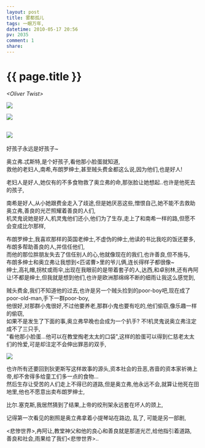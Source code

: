 ```yaml
---
layout: post
title: 雾都孤儿
tags: 一眼万年,
datetime: 2010-05-17 20:56
pv: 2035
comment: 1
share: 
---
```


{{ page.title }}
================

 <p><em>&lt;Oliver Twist&gt;</em></p><p><em><img small="0" src="http://hiphotos.baidu.com/hueidou163/pic/item/a6aa9efc07e358c7fd037f44.jpg" /><br /></em></p><p> </p><p><em><img small="0" src="http://hiphotos.baidu.com/hueidou163/pic/item/d68526cf81aa0407f9dc6104.jpg" /><br /><br /></em></p><p><em><img small="0" src="http://hiphotos.baidu.com/hueidou163/pic/item/74d85a33c33470c21b4cff07.jpg" /><br /><br /></em>好孩子永远是好孩子~</p><p>奥立弗.忒斯特,是个好孩子,看他那小脸蛋就知道,<br />救他的老妇人,南希,布朗罗绅士,甚至贼头费金都这么说,因为他们,也是好人!</p><p>老妇人是好人,她仅有的不多食物救了奥立弗的命,那张脸让她想起..也许是他死去的孩子,</p><p>南希是好人,从小她跟费金走入了歧途,但是她厌恶这些,憎恨自己,她不能不去救助奥立弗,善良的光芒照耀着善良的人们,<br />机灵鬼说她是好人,机灵鬼他们还小,他们为了生存,走上了和南希一样的路,但愿不会变成比尔那样,</p><p>布朗罗绅士,我喜欢那样的英国老绅士,不虚伪的绅士,他读的书比我吃的饭还要多,布朗多帮助善良的人,并信任他们,<br />而他的那位胖朋友失去了信任别人的心,他就像现在的我们,也许善良,但不施与,<br />布朗多绅士和奥立弗让我想到&lt;匹诺曹&gt;里的爷儿俩,连长得样子都很像~<br />绅士,高礼帽,拐杖或雨伞,出现在我眼前的是带着套子的人,达西,和卓别林,还有冉阿让!不都是绅士,但我就是想到他们,也许是欧洲那绵绵不断的细雨让我这么感觉到,</p><p>贼头费金,我们不知道他的过去,也许是另一个贼头捡到的poor-boy吧,现在成了poor-old-man,手下一群poor-boy,<br />他很好,对那群小鬼很好,不过他要养老,那群小鬼也要有吃的,他们偷窃,像乐趣一样的偷窃,<br />如果不是发生了下面的事,奥立弗早晚也会成为一个扒手? 不!机灵鬼说奥立弗注定成不了三只手,<br />&quot;看他那小脸蛋...他可以在教堂掏老太太的口袋&quot;,这样的脸蛋可以得到仁慈老太太们的怜爱,可是却注定不会伸出罪恶的双手,</p><p><img small="0" src="http://hiphotos.baidu.com/hueidou163/pic/item/8e9bc1ddc768360e5882dd7b.jpg" /></p><p>也许所有还要回到狄更斯写这样故事的源头,资本社会的丑恶,吝啬的资本家祈祷上帝,却不舍得多给童工们多一点的食物...<br />然后生存让受苦的人们走上不得已的道路,但是奥立弗,他永远不会,就算让他死在田地里,他也不愿意出卖布朗罗绅士,</p><p>比尔.塞克斯,我居然猜到了结果,上帝的绞刑架永远套在坏人的颈上,</p><p>记得第一次看见的剧照是奥立弗拿着小提琴站在路边, 乱了, 可能是另一部剧,</p><p> </p><p>&lt;悲惨世界&gt;,冉阿让,教堂神父和他的良心和善良就是那道光芒,给他指引着道路,<br />善良和社会,雨果给了我们&lt;悲惨世界&gt;..</p> 

